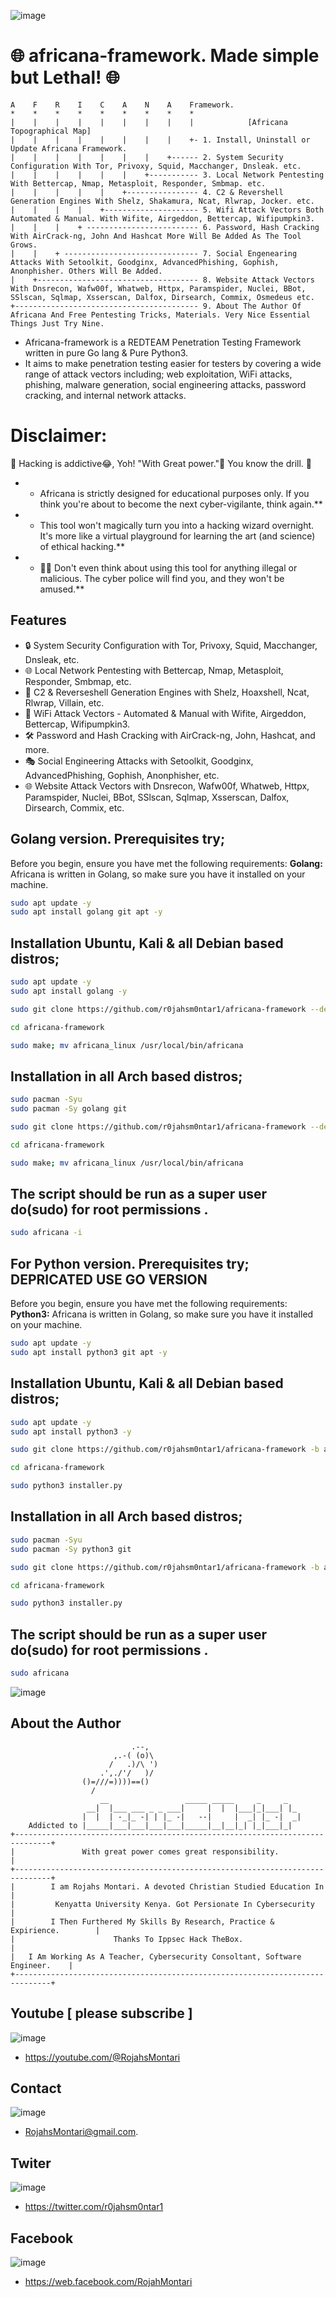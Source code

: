 ![image](https://github.com/r0jahsm0ntar1/africana-framework/assets/108395400/29e4c734-43d0-4ede-969b-2d8756b0a6c4)

# 🌐 africana-framework. Made simple but Lethal! 🌐

    A    F    R    I    C    A    N    A    Framework.
    *    *    *    *    *    *    *    *    *
    |    |    |    |    |    |    |    |    |            [Africana Topographical Map]
    |    |    |    |    |    |    |    |    +- 1. Install, Uninstall or Update Africana Framework.
    |    |    |    |    |    |    |    +------ 2. System Security Configuration With Tor, Privoxy, Squid, Macchanger, Dnsleak. etc.
    |    |    |    |    |    |    +----------- 3. Local Network Pentesting With Bettercap, Nmap, Metasploit, Responder, Smbmap. etc.
    |    |    |    |    |    +---------------- 4. C2 & Revershell Generation Engines With Shelz, Shakamura, Ncat, Rlwrap, Jocker. etc.
    |    |    |    |    +--------------------- 5. Wifi Attack Vectors Both Automated & Manual. With Wifite, Airgeddon, Bettercap, Wifipumpkin3.
    |    |    |    + ------------------------- 6. Password, Hash Cracking With AirCrack-ng, John And Hashcat More Will Be Added As The Tool Grows.
    |    |    + ------------------------------ 7. Social Engenearing Attacks With Setoolkit, Goodginx, AdvancedPhishing, Gophish, Anonphisher. Others Will Be Added.
    |    +------------------------------------ 8. Website Attack Vectors With Dnsrecon, Wafw00f, Whatweb, Httpx, Paramspider, Nuclei, BBot, SSlscan, Sqlmap, Xsserscan, Dalfox, Dirsearch, Commix, Osmedeus etc.
    +----------------------------------------- 9. About The Author Of Africana And Free Pentesting Tricks, Materials. Very Nice Essential Things Just Try Nine.


* Africana-framework is a REDTEAM Penetration Testing Framework written in pure Go lang & Pure Python3. 
* It aims to make penetration testing easier for testers by covering a wide range of attack vectors including;
 web exploitation, WiFi attacks, phishing, malware generation, social engineering attacks, password cracking, and internal network attacks.

# Disclaimer: 
🚧 Hacking is addictive😂, Yoh! "With Great power."👀 You know the drill. 🚧

- * Africana is strictly designed for educational purposes only. If you think you're about to become the next cyber-vigilante, think again.**<br>
- * This tool won't magically turn you into a hacking wizard overnight. It's more like a virtual playground for learning the art (and science) of ethical hacking.**<br>
- * 🙅‍♂️ Don't even think about using this tool for anything illegal or malicious. The cyber police will find you, and they won't be amused.**

## Features
- 🔒 System Security Configuration with Tor, Privoxy, Squid, Macchanger, Dnsleak, etc.
- 🌐 Local Network Pentesting with Bettercap, Nmap, Metasploit, Responder, Smbmap, etc.
- 🚀 C2 & Reverseshell Generation Engines with Shelz, Hoaxshell, Ncat, Rlwrap, Villain, etc.
- 📡 WiFi Attack Vectors - Automated & Manual with Wifite, Airgeddon, Bettercap, Wifipumpkin3.
- 🛠 Password and Hash Cracking with AirCrack-ng, John, Hashcat, and more.
- 🎭 Social Engineering Attacks with Setoolkit, Goodginx, AdvancedPhishing, Gophish, Anonphisher, etc.
- 🌐 Website Attack Vectors with Dnsrecon, Wafw00f, Whatweb, Httpx, Paramspider, Nuclei, BBot, SSlscan, Sqlmap, Xsserscan, Dalfox, Dirsearch, Commix, etc.

## Golang version. Prerequisites try;
Before you begin, ensure you have met the following requirements:
**Golang:** Africana is written in Golang, so make sure you have it installed on your machine.

```bash
sudo apt update -y
sudo apt install golang git apt -y
```
## Installation Ubuntu, Kali & all Debian based distros;

```bash
sudo apt update -y
sudo apt install golang -y
```
```bash
sudo git clone https://github.com/r0jahsm0ntar1/africana-framework --depth 1
```
```bash
cd africana-framework
```
```bash
sudo make; mv africana_linux /usr/local/bin/africana
```

## Installation in all Arch based distros;
```bash
sudo pacman -Syu
sudo pacman -Sy golang git
```
```bash
sudo git clone https://github.com/r0jahsm0ntar1/africana-framework --depth 1
```
```bash
cd africana-framework
```
```bash
sudo make; mv africana_linux /usr/local/bin/africana
```

## The script should be run as a super user do(sudo) for root permissions .
```bash
sudo africana -i
```

## For Python version. Prerequisites try; DEPRICATED USE GO VERSION

Before you begin, ensure you have met the following requirements:
**Python3:** Africana is written in Golang, so make sure you have it installed on your machine.

```bash
sudo apt update -y
sudo apt install python3 git apt -y
```
## Installation Ubuntu, Kali & all Debian based distros;

```bash
sudo apt update -y
sudo apt install python3 -y
```
```bash
sudo git clone https://github.com/r0jahsm0ntar1/africana-framework -b africs --depth 1
```
```bash
cd africana-framework
```
```bash
sudo python3 installer.py
```

## Installation in all Arch based distros;
```bash
sudo pacman -Syu
sudo pacman -Sy python3 git
```
```bash
sudo git clone https://github.com/r0jahsm0ntar1/africana-framework -b africs --depth 1
```
```bash
cd africana-framework
```
```bash
sudo python3 installer.py
```

## The script should be run as a super user do(sudo) for root permissions .
```bash
sudo africana
```
![image](https://github.com/r0jahsm0ntar1/africana-framework/assets/108395400/0d58991f-a8b3-4fd9-966c-db84480e7d9c)

## About the Author
                               .--,
                           ,.-( (o)\
                          /   .)/\ ')
                        .',./'/   )/
                    ()=///=))))==()
                      /
                        __                 _____ _____     _     _ 
                     __|  |___ ___ _ _ ___|     |  |  |___|_|___| |_ 
                    |  |  | -_|_ -| | |_ -|   --|     |  _| |_ -|  _|
        Addicted to |_____|___|___|___|___|_____|__|__|_| |_|___|_|
    +------------------------------------------------------------------------------+
    |               With great power comes great responsibility.                   |
    +------------------------------------------------------------------------------+
    |        I am Rojahs Montari. A devoted Christian Studied Education In         |
    |         Kenyatta University Kenya. Got Persionate In Cybersecurity           |
    |        I Then Furthered My Skills By Research, Practice & Expirience.        |
    |                      Thanks To Ippsec Hack TheBox.                           |
    |   I Am Working As A Teacher, Cybersecurity Consoltant, Software Engineer.    |
    +------------------------------------------------------------------------------+
    
## Youtube [ please subscribe ]
![image](https://github.com/r0jahsm0ntar1/africana-framework/assets/108395400/bdc012a1-be87-43b1-bc51-e0a96ed983b3)
 - https://youtube.com/@RojahsMontari

## Contact
![image](https://github.com/r0jahsm0ntar1/africana-framework/assets/108395400/25488d08-dd35-4585-9541-f73a4465dec9)
- RojahsMontari@gmail.com.

## Twiter
![image](https://github.com/r0jahsm0ntar1/africana-framework/assets/108395400/85612c98-0198-4720-8666-9c3218026e4c)
- https://twitter.com/r0jahsm0ntar1

## Facebook
![image](https://github.com/r0jahsm0ntar1/africana-framework/assets/108395400/fb288e21-1f57-4de9-ac43-381de11e8dc7)
- https://web.facebook.com/RojahMontari
